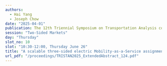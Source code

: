 ```yaml
---
authors:
  - Hai Yang
  - Joseph Chow
date: "2025-04-01"
publication: The 12th Triennial Symposium on Transportation Analysis conference
session: "Two-Sided Markets"
day: "Thursday"
slot_no: 10
slot: "10:30-12:00, Thursday June 26"
title: "A scalable three-sided electric Mobility-as-a-Service assignment game model with charging activity"
url_pdf: "/proceedings/TRISTAN2025_ExtendedAbstract_124.pdf"
---
```

